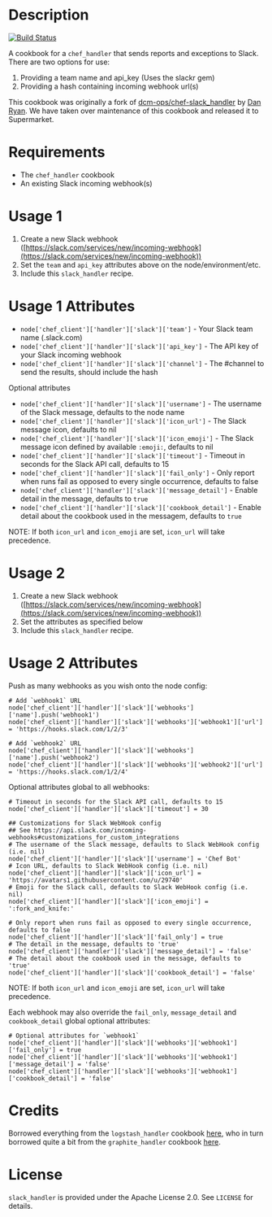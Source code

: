 Description
===========
[![Build Status](https://img.shields.io/circleci/project/rackspace-cookbooks/chef-slack_handler/master.svg)](https://circleci.com/gh/rackspace-cookbooks/chef-slack_handler)

A cookbook for a `chef_handler` that sends reports and exceptions to Slack.  There are two options for use:
1. Providing a team name and api_key (Uses the slackr gem)
2. Providing a hash containing incoming webhook url(s)

This cookbook was originally a fork of [dcm-ops/chef-slack_handler](https://github.com/dcm-ops/chef-slack_handler) by [Dan Ryan](dan.ryan@enstratius.com). We have taken over maintenance of this cookbook and released it to Supermarket.

Requirements
============

* The `chef_handler` cookbook
* An existing Slack incoming webhook(s)

Usage 1
=====

1. Create a new Slack webhook ([https://slack.com/services/new/incoming-webhook](https://slack.com/services/new/incoming-webhook))
2. Set the `team` and `api_key` attributes above on the node/environment/etc.
3. Include this `slack_handler` recipe.

Usage 1 Attributes
==========
* `node['chef_client']['handler']['slack']['team']` - Your Slack team name (<team-name>.slack.com)
* `node['chef_client']['handler']['slack']['api_key']` - The API key of your Slack incoming webhook
* `node['chef_client']['handler']['slack']['channel']` - The #channel to send the results, should include the hash

Optional attributes
* `node['chef_client']['handler']['slack']['username']` - The username of the Slack message, defaults to the node name
* `node['chef_client']['handler']['slack']['icon_url']` - The Slack message icon, defaults to nil
* `node['chef_client']['handler']['slack']['icon_emoji']` - The Slack message icon defined by available `:emoji:`, defaults to nil
* `node['chef_client']['handler']['slack']['timeout']` - Timeout in seconds for the Slack API call, defaults to 15
* `node['chef_client']['handler']['slack']['fail_only']` - Only report when runs fail as opposed to every single occurrence, defaults to false
* `node['chef_client']['handler']['slack']['message_detail']` - Enable detail in the message, defaults to `true`
* `node['chef_client']['handler']['slack']['cookbook_detail']` - Enable detail about the cookbook used in the messagem, defaults to `true`

NOTE: If both `icon_url` and `icon_emoji` are set, `icon_url` will take precedence.

Usage 2
=====

1. Create a new Slack webhook ([https://slack.com/services/new/incoming-webhook](https://slack.com/services/new/incoming-webhook))
2. Set the attributes as specified below
3. Include this `slack_handler` recipe.

Usage 2 Attributes
==========
Push as many webhooks as you wish onto the node config:
```
# Add `webhook1` URL
node['chef_client']['handler']['slack']['webhooks']['name'].push('webhook1')
node['chef_client']['handler']['slack']['webhooks']['webhook1']['url'] = 'https://hooks.slack.com/1/2/3'

# Add `webhook2` URL
node['chef_client']['handler']['slack']['webhooks']['name'].push('webhook2')
node['chef_client']['handler']['slack']['webhooks']['webhook2']['url'] = 'https://hooks.slack.com/1/2/4'
```

Optional attributes global to all webhooks:
```
# Timeout in seconds for the Slack API call, defaults to 15
node['chef_client']['handler']['slack']['timeout'] = 30

## Customizations for Slack WebHook config
## See https://api.slack.com/incoming-webhooks#customizations_for_custom_integrations
# The username of the Slack message, defaults to Slack WebHook config (i.e. nil)
node['chef_client']['handler']['slack']['username'] = 'Chef Bot'
# Icon URL, defaults to Slack WebHook config (i.e. nil)
node['chef_client']['handler']['slack']['icon_url'] = 'https://avatars1.githubusercontent.com/u/29740'
# Emoji for the Slack call, defaults to Slack WebHook config (i.e. nil)
node['chef_client']['handler']['slack']['icon_emoji'] = ':fork_and_knife:'

# Only report when runs fail as opposed to every single occurrence, defaults to false
node['chef_client']['handler']['slack']['fail_only'] = true
# The detail in the message, defaults to 'true'
node['chef_client']['handler']['slack']['message_detail'] = 'false'
# The detail about the cookbook used in the message, defaults to 'true'
node['chef_client']['handler']['slack']['cookbook_detail'] = 'false'
```
NOTE: If both `icon_url` and `icon_emoji` are set, `icon_url` will take precedence.

Each webhook may also override the `fail_only`, `message_detail` and `cookbook_detail` global optional attributes:
```
# Optional attributes for `webhook1`
node['chef_client']['handler']['slack']['webhooks']['webhook1']['fail_only'] = true
node['chef_client']['handler']['slack']['webhooks']['webhook1']['message_detail'] = 'false'
node['chef_client']['handler']['slack']['webhooks']['webhook1']['cookbook_detail'] = 'false'
```

Credits
=======

Borrowed everything from the `logstash_handler` cookbook [here](https://github.com/lusis/logstash_handler), who in turn borrowed quite a bit from the `graphite_handler` cookbook [here](https://github.com/realityforge-cookbooks/graphite_handler).

License
=======

`slack_handler` is provided under the Apache License 2.0. See `LICENSE` for details.
